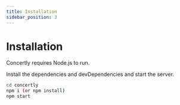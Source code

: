 ```yaml
---
title: Installation
sidebar_position: 3
---
```


# Installation

Concertly requires Node.js to run.

Install the dependencies and devDependencies and start the server.

```bash
cd concertly
npm i (or npm install)
npm start
```